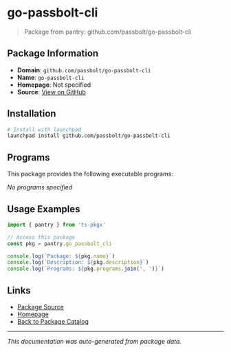 # go-passbolt-cli

> Package from pantry: github.com/passbolt/go-passbolt-cli

## Package Information

- **Domain**: `github.com/passbolt/go-passbolt-cli`
- **Name**: `go-passbolt-cli`
- **Homepage**: Not specified
- **Source**: [View on GitHub](https://github.com/pkgxdev/pantry/tree/main/projects/github.com/passbolt/go-passbolt-cli/package.yml)

## Installation

```bash
# Install with launchpad
launchpad install github.com/passbolt/go-passbolt-cli
```

## Programs

This package provides the following executable programs:

*No programs specified*

## Usage Examples

```typescript
import { pantry } from 'ts-pkgx'

// Access this package
const pkg = pantry.go_passbolt_cli

console.log(`Package: ${pkg.name}`)
console.log(`Description: ${pkg.description}`)
console.log(`Programs: ${pkg.programs.join(', ')}`)
```

## Links

- [Package Source](https://github.com/pkgxdev/pantry/tree/main/projects/github.com/passbolt/go-passbolt-cli/package.yml)
- [Homepage](#)
- [Back to Package Catalog](../package-catalog.md)

---

*This documentation was auto-generated from package data.*
